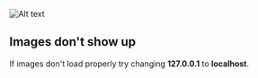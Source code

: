 ![Alt text](https://i.imgur.com/PSqIfcO.jpg "Website screenshot")

## Images don't show up

If images don't load properly try changing **127.0.0.1** to **localhost**.
